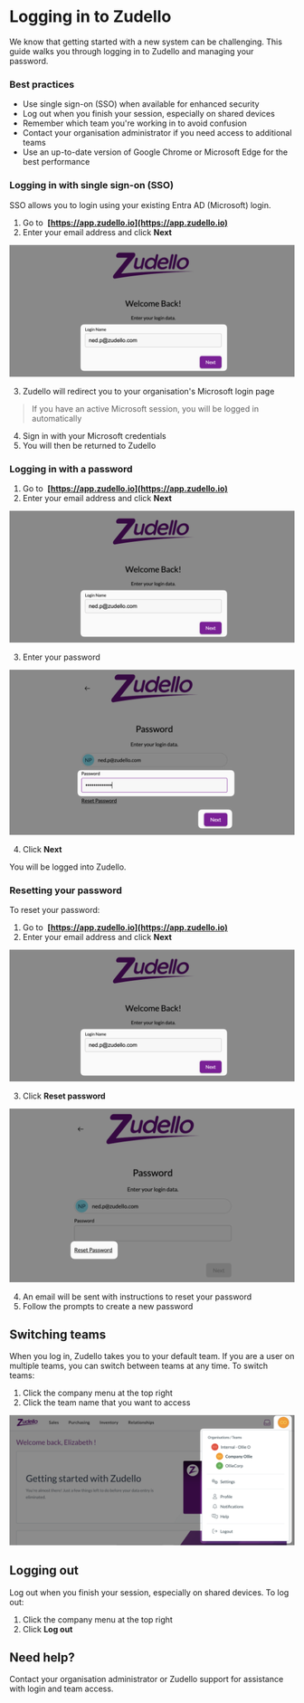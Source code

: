 # Logging in to Zudello

We know that getting started with a new system can be challenging. This guide walks you through logging in to Zudello and managing your password.

### Best practices

- Use single sign-on (SSO) when available for enhanced security
- Log out when you finish your session, especially on shared devices
- Remember which team you're working in to avoid confusion
- Contact your organisation administrator if you need access to additional teams
- Use an up-to-date version of Google Chrome or Microsoft Edge for the best performance

### Logging in with single sign-on (SSO)

SSO allows you to login using your existing Entra AD (Microsoft) login. 

1. Go to  **[https://app.zudello.io](https://app.zudello.io)**
2. Enter your email address and click **Next**

![](../images/CleanShot%202025-03-23%20at%2012.21.34@2x.png)

3. Zudello will redirect you to your organisation's Microsoft login page
> If you have an active Microsoft session, you will be logged in automatically
4. Sign in with your Microsoft credentials
5. You will then be returned to Zudello

### Logging in with a password

1. Go to  **[https://app.zudello.io](https://app.zudello.io)**
2. Enter your email address and click **Next**

![](../images/CleanShot%202025-03-23%20at%2012.21.34@2x%201.png)

3. Enter your password

![](../images/CleanShot%202025-03-23%20at%2012.24.08@2x.png)

4. Click **Next**

You will be logged into Zudello. 

### Resetting your password

To reset your password:

1. Go to  **[https://app.zudello.io](https://app.zudello.io)**
2. Enter your email address and click **Next**

![](../images/CleanShot%202025-03-23%20at%2012.21.34@2x%202.png)

3. Click **Reset password** 

![](../images/CleanShot%202025-03-23%20at%2012.23.25@2x.png)

4. An email will be sent with instructions to reset your password
5. Follow the prompts to create a new password

## Switching teams

When you log in, Zudello takes you to your default team. If you are a user on multiple teams, you can switch between teams at any time. To switch teams:

1. Click the company menu at the top right
2. Click the team name that you want to access
   
![](../images/CleanShot%202025-03-23%20at%2012.27.28@2x.png)

## Logging out

 Log out when you finish your session, especially on shared devices. To log out:
 
1. Click the company menu at the top right
2. Click **Log out**

## Need help?

Contact your organisation administrator or Zudello support for assistance with login and team access.